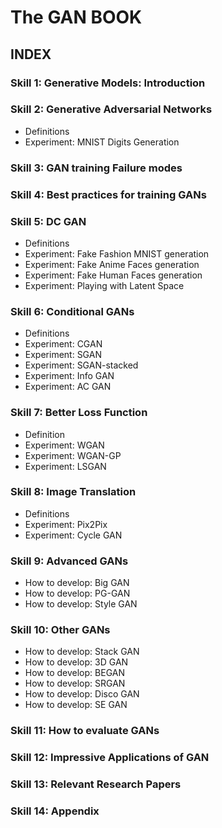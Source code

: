 # The GAN BOOK

## INDEX

### Skill 1: Generative Models: Introduction 

### Skill 2: Generative Adversarial Networks 
  -	Definitions 
  -	Experiment: MNIST Digits Generation
  
### Skill 3: GAN training Failure modes 
### Skill 4: Best practices for training GANs 
### Skill 5: DC GAN 
-	Definitions 
-	Experiment: Fake Fashion MNIST generation 
-	Experiment: Fake Anime Faces generation 
-	Experiment: Fake Human Faces generation 
-	Experiment: Playing with Latent Space  

### Skill 6: Conditional GANs
-	Definitions 
-	Experiment: CGAN 
-	Experiment: SGAN
-	Experiment: SGAN-stacked
-	Experiment: Info GAN 
-	Experiment: AC GAN 

### Skill 7: Better Loss Function
-	Definition 
-	Experiment: WGAN 
- Experiment: WGAN-GP 
-	Experiment: LSGAN 

### Skill 8: Image Translation 
- Definitions 
-	Experiment: Pix2Pix 
-	Experiment: Cycle GAN 

### Skill 9: Advanced GANs 
-	How to develop: Big GAN 
-	How to develop: PG-GAN 
-	How to develop: Style GAN 

### Skill 10: Other GANs
-	How to develop: Stack GAN
-	How to develop: 3D GAN 
-	How to develop: BEGAN 
-	How to develop: SRGAN 
-	How to develop: Disco GAN 
-	How to develop: SE GAN 

### Skill 11: How to evaluate GANs 
### Skill 12: Impressive Applications of GAN 
### Skill 13: Relevant Research Papers 
### Skill 14: Appendix
